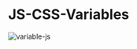 # JS-CSS-Variables
![variable-js](https://user-images.githubusercontent.com/87407453/198729185-1f12addd-4587-47df-9346-e91e82c456ad.png)
